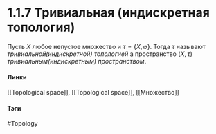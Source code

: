 # 1.1.7 Тривиальная (индискретная топология)
Пусть $X$ любое непустое множество и $\tau=\{X,\emptyset\}$. Тогда $\tau$ называют *тривиальной(индискретной) топологией* а пространство $(X,\tau)$ *тривиальным(индискретным) пространством*.

#### Линки 
[[Topological space]],
[[Topological space]],
[[Множество]]
#### Тэги 
 #Topology